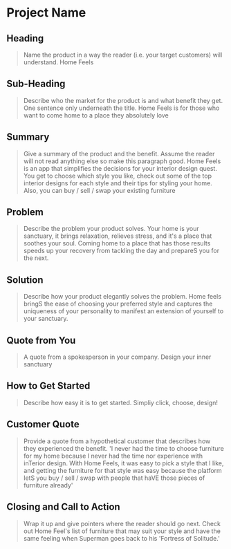 # Project Name #

<!-- 
> This material was originally posted [here](http://www.quora.com/What-is-Amazons-approach-to-product-development-and-product-management). It is reproduced here for posterities sake.

There is an approach called "working backwards" that is widely used at Amazon. They work backwards from the customer, rather than starting with an idea for a product and trying to bolt customers onto it. While working backwards can be applied to any specific product decision, using this approach is especially important when developing new products or features.

For new initiatives a product manager typically starts by writing an internal press release announcing the finished product. The target audience for the press release is the new/updated product's customers, which can be retail customers or internal users of a tool or technology. Internal press releases are centered around the customer problem, how current solutions (internal or external) fail, and how the new product will blow away existing solutions.

If the benefits listed don't sound very interesting or exciting to customers, then perhaps they're not (and shouldn't be built). Instead, the product manager should keep iterating on the press release until they've come up with benefits that actually sound like benefits. Iterating on a press release is a lot less expensive than iterating on the product itself (and quicker!).

If the press release is more than a page and a half, it is probably too long. Keep it simple. 3-4 sentences for most paragraphs. Cut out the fat. Don't make it into a spec. You can accompany the press release with a FAQ that answers all of the other business or execution questions so the press release can stay focused on what the customer gets. My rule of thumb is that if the press release is hard to write, then the product is probably going to suck. Keep working at it until the outline for each paragraph flows. 

Oh, and I also like to write press-releases in what I call "Oprah-speak" for mainstream consumer products. Imagine you're sitting on Oprah's couch and have just explained the product to her, and then you listen as she explains it to her audience. That's "Oprah-speak", not "Geek-speak".

Once the project moves into development, the press release can be used as a touchstone; a guiding light. The product team can ask themselves, "Are we building what is in the press release?" If they find they're spending time building things that aren't in the press release (overbuilding), they need to ask themselves why. This keeps product development focused on achieving the customer benefits and not building extraneous stuff that takes longer to build, takes resources to maintain, and doesn't provide real customer benefit (at least not enough to warrant inclusion in the press release).
 -->
 
## Heading ##
  > Name the product in a way the reader (i.e. your target customers) will understand.
  Home Feels

## Sub-Heading ##
  > Describe who the market for the product is and what benefit they get. One sentence only underneath the title.
  Home Feels is for those who want to come home to a place they absolutely love
## Summary ##
  > Give a summary of the product and the benefit. Assume the reader will not read anything else so make this paragraph good.
  Home Feels is an app that simplifies the decisions for your interior design quest. You get to choose which style you like, check out some of the top interior designs for each style and their tips for styling your home. Also, you can buy / sell / swap your existing furniture

## Problem ##
  > Describe the problem your product solves.
  Your home is your sanctuary, it brings relaxation, relieves stress, and it's a place that soothes your soul. Coming home to a place that has those results speeds up your recovery from tackling the day and prepareS you for the next.

## Solution ##
  > Describe how your product elegantly solves the problem.
 Home feels bringS the ease of choosing your preferred style and captures the uniqueness of your personality to manifest an extension of yourself to your sanctuary.

## Quote from You ##
  > A quote from a spokesperson in your company.
  Design your inner sanctuary

## How to Get Started ##
  > Describe how easy it is to get started.
  Simpliy click, choose, design!
  
## Customer Quote ##
  > Provide a quote from a hypothetical customer that describes how they experienced the benefit.
  'I never had the time to choose furniture for my home because I never had the time nor experience with inTerior design. With Home Feels, it was easy to pick a style that I like, and getting the furniture for that style was easy because the platform letS you buy / sell / swap with people that haVE those pieces of furniture already'

## Closing and Call to Action ##
  > Wrap it up and give pointers where the reader should go next.
  Check out Home Feel's list of furniture that may suit your style and have the same feeling when Superman goes back to his 'Fortress of Solitude.' 
